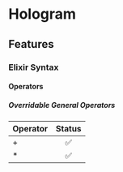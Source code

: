 # Hologram

## Features

### Elixir Syntax

#### Operators

##### Overridable General Operators

| Operator | Status             |
| :------- | :----------------: |
| +        | :white_check_mark: |
| *        | :white_check_mark: |